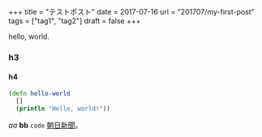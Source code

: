 +++
title = "テストポスト"
date = 2017-07-16
url = "201707/my-first-post"
tags = ["tag1", "tag2"]
draft = false
+++

hello, world.

<!--more-->

### h3

#### h4

```clojure
(defn hello-world
  []
  (println "Hello, world!"))
```

*aa* **bb** `code` [朝日新聞](http://www.asahi.com/)。
